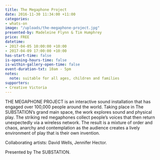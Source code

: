 ```yaml
---
title: The Megaphone Project
date: 2016-11-30 11:34:00 +11:00
categories:
- whats-on
image: "/uploads/the-megaphone-project.jpg"
presented-by: Madeleine Flynn & Tim Humphrey
price: FREE
datetime:
- 2017-04-05 10:00:00 +10:00
- 2017-04-09 17:00:00 +10:00
has-start-time: false
is-opening-hours-time: false
is-within-gallery-open-time: false
event-duration-txt: 10am - 5pm
notes:
  note: suitable for all ages, children and families
supporters:
- Creative Victoria
---
```


THE MEGAPHONE PROJECT is an interactive sound installation that has engaged over 100,000 people around the world. Taking place in The SUBSTATION’s grand main space, the work explores sound and physical play. The striking red megaphones collect people’s voices that then return unexpectedly via a wireless network. The result is a mixture of order and chaos, anarchy and contemplation as the audience creates a lively environment of play that is their own invention.

Collaborating artists: David Wells, Jennifer Hector.<br>

Presented by The SUBSTATION.
